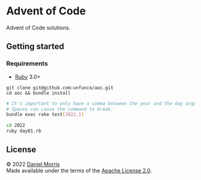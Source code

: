 # Advent of Code

Advent of Code solutions.

## Getting started

### Requirements

* [Ruby] 3.0+

```
git clone git@github.com:unfunco/aoc.git
cd aoc && bundle install
```

```bash
# It's important to only have a comma between the year and the day arguments.
# Spaces can cause the command to break.
bundle exec rake test[2022,1]
```

```bash
cd 2022
ruby day01.rb
```

## License

© 2022 [Daniel Morris]  
Made available under the terms of the [Apache License 2.0](LICENSE.md).

[daniel morris]: https://unfun.co
[ruby]: https://www.ruby-lang.org
